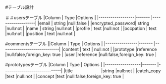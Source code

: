 #テーブル設計

＃＃usersテーブル
|Column            | Type   |Options            |
|------------------|------- |-------------------|
|email             | string |null:false         | 
|encrypted_password| string |null:not           |
|name              | string |null:not           |
|profile           | text   |null:not           |
|occpation         | text   |null:not           | 
|position          | text   |null:not           |


#commentsテーブル
||Column         | Type     | Options                     |
|----------------|-------   |-----------------------------|
|content         | text     | null:not                    |
|prototype       |reference |null:false,foreign_key: true |
|user            |reference |null:false,foreign_key: true |


#prototypesテーブル
|Column            | Type   | Options                     |
|------------------|------- |-----------------------------|
|title 　　　　　　 |string   |null:not                     |
|catch_copy       |text     |null:not                     |
|concept           |text     |null:false,foreign_key: true | 